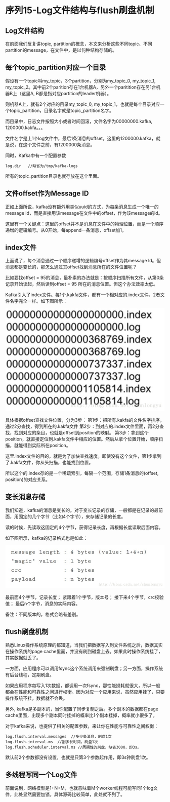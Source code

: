 # 序列15-Log文件结构与flush刷盘机制

## Log文件结构
在前面我们反复讲topic, partition的概念，本文来分析这些不同topic、不同partition的message，在文件中，是以何种结构存储的。

## 每个topic_partition对应一个目录
假设有一个topic叫my_topic，3个partition，分别为my_topic_0, my_topic_1, my_topic_2。其中前2个parition存在1台机器A，另外一个paritition存在另1台机器B上（这里A, B都是指对应partition的leader机器）。

则机器A上，就有2个对应的目录my_topic_0, my_topic_1，也就是每个目录对应一个topic_partition，目录名字就是topic_partition名字。

而目录中，日志文件按照大小或者时间回滚，文件名字为00000000.kafka, 1200000.kakfa。。。

文件名字是上1个log文件中，最后1条消息的offset。这里的1200000.kafka，就是说，在这个文件之前，有1200000条消息。

同时，Kafka中有一个配置参数
```
log.dir   //缺省为/tmp/kafka-logs
```
所有的topic_partition目录也就存放在这个里面。

## 文件offset作为Message ID
正如上面所说，kafka没有额外用类似uuid的方式，为每条消息生成一个唯一的message id，而是直接用该message在文件中的offset，作为该message的id。

这里有一个关键点：这里的offset并不是消息在文件中的物理位置，而是一个顺序递增的逻辑编号。从0开始，每append一条消息，offset加1。

## index文件
上面说了，每个消息通过一个顺序递增的逻辑编号offset作为其message Id。但消息都是变长的，那怎么通过其offset找到消息所在的文件位置呢？

比如要找offset = 95的消息，最朴素的办法就是：按顺序扫描所有文件，从第0条记录开始读起，然后读到offset = 95 所在的消息位置。但这个办法效率太低。

Kafka引入了index文件。每1个.kakfa文件，都有一个相对应的.index文件，2者文件名字完全一样。如下图所示：

![在这里插入图片描述](./截图/15-1.png)

具体根据offset查找文件位置，分为3步：
第1步：把所有.kakfa的文件名字排序，通过2分查找，得到所在的.kakfa文件
第2步：到对应的.index文件里面，再2分查找，找到对应的条目，也就是offset到position的映射。
第3步：拿到这个position，就直接定位到.kakfa文件中相应的位置。然后从拿个位置开始，顺序扫描，就能得到实际所在position。

这里.index文件的目的，就是为了加快查找速度。即使没有这个文件，第1步拿到了.kakfa文件，你从头扫描，也能找到位置。

所以这个的.index存的是一个稀疏索引，每隔一个范围，存储1条消息的(offset, position)的对应关系。

## 变长消息存储
我们知道，kafka的消息是变长的。对于变长记录的存储，一般都是在记录的最前面，用固定的几个字节（比如4个字节），来存储记录的长度。

读的时候，先读取这固定的4个字节，获得记录长度，再根据长度读取后面内容。

如下图所示，kafka的记录格式也是如此：

![在这里插入图片描述](./截图/15-2.png)

最前面4个字节，记录长度；
紧跟着1个字节，版本号；
接下来4个字节，crc校验值；
最后n个字节，消息的实际内容。

备注：不同版本的，格式会略有差别。

## flush刷盘机制
熟悉Linux操作系统原理的都知道，当我们把数据写入到文件系统之后，数据其实在操作系统的page cache里面，并没有刷到磁盘上去。如果此时操作系统挂了，其实数据就丢了。

一方面，应用程序可以调用fsync这个系统调用来强制刷盘；另一方面，操作系统有后台线程，定期刷盘。

如果应用程序每写入1次数据，都调用一次fsync，那性能损耗就很大，所以一般都会在性能和可靠性之间进行权衡。因为对应一个应用来说，虽然应用挂了，只要操作系统不挂，数据就不会丢。

另外, kafka是多副本的，当你配置了同步复制之后。多个副本的数据都在page cache里面，出现多个副本同时挂掉的概率比1个副本挂掉，概率就小很多了。

对于kafka来说，也提供了相关的配置参数，来让你在性能与可靠性之间权衡：
```
log.flush.interval.messages  //多少条消息，刷盘1次
log.flush.interval.ms  //割多长时间，刷盘1次
log.flush.scheduler.interval.ms //周期性的刷盘，缺省3000，即3s。
```
默认前2个参数都没有设置，也就是只第3个参数起作用，即3s钟刷盘1次。

## 多线程写同一个Log文件
前面说到，网络模型是1+N+M，也就意味着M个worker线程可能写同1个log文件，此处显然需要加锁。具体源码比较简单，此处就不列了。